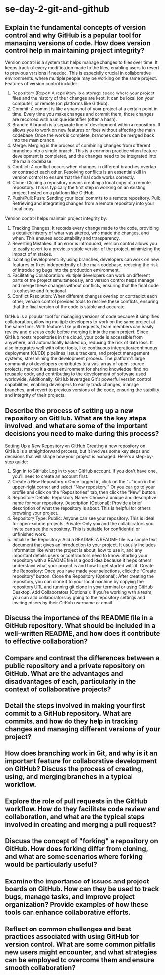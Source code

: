 # se-day-2-git-and-github
## Explain the fundamental concepts of version control and why GitHub is a popular tool for managing versions of code. How does version control help in maintaining project integrity?
Version control is a system that helps manage changes to files over time. It keeps track of every modification made to the files, enabling users to revert to previous versions if needed. This is especially crucial in collaborative environments, where multiple people may be working on the same project.
Features of version control include:
1.	Repository (Repo): A repository is a storage space where your project files and the history of their changes are kept. It can be local (on your computer) or remote (on platforms like GitHub).
2.	Commit: A commit is like a snapshot of your project at a certain point in time. Every time you make changes and commit them, those changes are recorded with a unique identifier (often a hash).
3.	Branch: A branch is a separate line of development within a repository. It allows you to work on new features or fixes without affecting the main codebase. Once the work is complete, branches can be merged back into the main branch.
4.	Merge: Merging is the process of combining changes from different branches into a single branch. This is a common practice when feature development is completed, and the changes need to be integrated into the main codebase.
5.	Conflict: A conflict occurs when changes in different branches overlap or contradict each other. Resolving conflicts is an essential skill in version control to ensure that the final code works correctly.
6.	Clone: Cloning a repository means creating a local copy of a remote repository. This is typically the first step in working on an existing project hosted on a platform like GitHub.
7.	Push/Pull:
Push: Sending your local commits to a remote repository.
Pull: Retrieving and integrating changes from a remote repository into your local copy.


Version control helps maintain project integrity by:

1.	Tracking Changes: It records every change made to the code, providing a detailed history of what was altered, who made the changes, and when. This ensures accountability and transparency.
2.	Reverting Mistakes: If an error is introduced, version control allows you to easily revert to a previous stable version of the project, minimizing the impact of mistakes.
3.	Isolating Development: By using branches, developers can work on new features or fixes independently of the main codebase, reducing the risk of introducing bugs into the production environment.
4.	Facilitating Collaboration: Multiple developers can work on different parts of the project simultaneously, and version control helps manage and merge these changes without conflicts, ensuring that the final code is cohesive and functional.
5.	Conflict Resolution: When different changes overlap or contradict each other, version control provides tools to resolve these conflicts, ensuring that the final version of the code is stable and accurate.

GitHub is a popular tool for managing versions of code because it simplifies collaboration, allowing multiple developers to work on the same project at the same time. With features like pull requests, team members can easily review and discuss code before merging it into the main project.
Since GitHub hosts repositories in the cloud, your code is accessible from anywhere, and automatically backed up, reducing the risk of data loss. It also integrates well with other tools, like continuous integration/continuous deployment (CI/CD) pipelines, issue trackers, and project management systems, streamlining the development process.
The platform’s large community of developers contributes to a vast array of open-source projects, making it a great environment for sharing knowledge, finding reusable code, and contributing to the development of software used worldwide. Additionally, GitHub leverages Git's powerful version control capabilities, enabling developers to easily track changes, manage branches, and revert to previous versions of the code, ensuring the stability and integrity of their projects.



## Describe the process of setting up a new repository on GitHub. What are the key steps involved, and what are some of the important decisions you need to make during this process?


Setting Up a New Repository on GitHub
Creating a new repository on GitHub is a straightforward process, but it involves some key steps and decisions that will shape how your project is managed. Here's a step-by-step guide:

1.	Sign In to GitHub:
Log in to your GitHub account. If you don't have one, you'll need to create an account first.
2.	Create a New Repository:=
Once logged in, click on the “+” icon in the upper-right corner and select “New repository.”
Or you can go to your profile and click on the “Repositories” tab, then click the “New” button.
3.	Repository Details:
Repository Name: Choose a unique and descriptive name for your repository.
Description (Optional): Provide a brief description of what the repository is about. This is helpful for others browsing your project.
4.	Repository Type:
Public: Anyone can see your repository. This is ideal for open-source projects.
Private: Only you and the collaborators you invite can see the repository. This is suitable for confidential or unfinished work.
5.	Initialize the Repository:
Add a README: A README file is a simple text document that gives an introduction to your project. It usually includes information like what the project is about, how to use it, and any important details users or contributors need to know. Starting your repository with a README file is a good idea because it helps others understand what your project is and how to get started with it.
Create the Repository:
Once you have made your selections, click the “Create repository” button.
Clone the Repository (Optional):
After creating the repository, you can clone it to your local machine by copying the repository URL and running git clone <repository-url> in your terminal or using GitHub Desktop.
Add Collaborators (Optional):
If you’re working with a team, you can add collaborators by going to the repository settings and inviting others by their GitHub username or email.


## Discuss the importance of the README file in a GitHub repository. What should be included in a well-written README, and how does it contribute to effective collaboration?

## Compare and contrast the differences between a public repository and a private repository on GitHub. What are the advantages and disadvantages of each, particularly in the context of collaborative projects?

## Detail the steps involved in making your first commit to a GitHub repository. What are commits, and how do they help in tracking changes and managing different versions of your project?

## How does branching work in Git, and why is it an important feature for collaborative development on GitHub? Discuss the process of creating, using, and merging branches in a typical workflow.

## Explore the role of pull requests in the GitHub workflow. How do they facilitate code review and collaboration, and what are the typical steps involved in creating and merging a pull request?

## Discuss the concept of "forking" a repository on GitHub. How does forking differ from cloning, and what are some scenarios where forking would be particularly useful?

## Examine the importance of issues and project boards on GitHub. How can they be used to track bugs, manage tasks, and improve project organization? Provide examples of how these tools can enhance collaborative efforts.

## Reflect on common challenges and best practices associated with using GitHub for version control. What are some common pitfalls new users might encounter, and what strategies can be employed to overcome them and ensure smooth collaboration?
